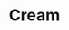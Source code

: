 ---
title: "Cream"
summary: "British rock band formed in London in 1966 best known for their songs \"Sunshine of Your Love\" and \"White Room\" and widely considered to be the world's first supergroup before disbanding in 1968. In 2005 the band reformed to play 4 shows at the Royal Albert Hall and 3 shows at Madison Square Garden. : guitar, vocals : bass guitar, acoustic guitar, harmonica, vocals, cello, piano, organ, recorder : drums, percussion, vocals Inducted into the Rock and Roll Hall of Fame in 1993 ."
image: "cream.jpg"
---